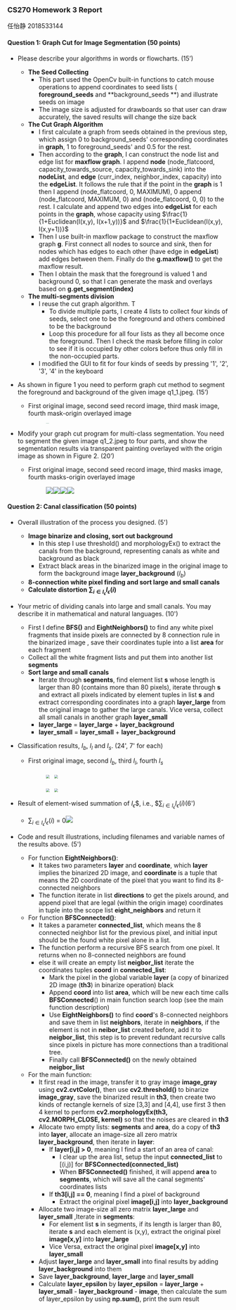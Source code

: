 ### CS270 Homework 3 Report

任怡静 2018533144

#### Question 1: Graph Cut for Image Segmentation (50 points)

- Please describe your algorithms in words or flowcharts. (15’)
  - **The Seed Collecting**
    - This part used the OpenCv built-in functions to catch mouse operations to append coordinates to seed lists ( **foreground_seeds** and **background_seeds **) and illustrate seeds on image
    - The image size is adjusted for drawboards so that user can draw accurately, the saved results will change the size back
  - **The Cut Graph Algorithm**
    - I first calculate a graph from seeds obtained in the previous step, which assign 0 to background_seeds' corresponding coordinates in **graph**, 1 to foreground_seeds' and 0.5 for the rest.
    - Then according to the **graph**, I can construct the node list and edge list for **maxflow graph**. I append **node** (node_flatcoord, capacity_towards_source, capacity_towards_sink) into the **nodeList**, and **edge** (curr_index, neighbor_index, capacity) into the **edgeList**. It follows the rule that if the point in the **graph** is 1 then I append (node_flatcoord, 0, MAXIMUM), 0 append (node_flatcoord, MAXIMUM, 0) and (node_flatcoord, 0, 0)  to the rest. I calculate and append two edges into **edgeList** for each points in the **graph**, whose capacity using $\frac{1}{1+Euclidean(I(x,y), I(x+1,y))}$ and $\frac{1}{1+Euclidean(I(x,y), I(x,y+1))}$
    - Then I use built-in maxflow package to construct the maxflow graph **g**. First connect all nodes to source and sink, then for nodes which has edges to each other (have edge in **edgeList**) add edges between them. Finally do the **g.maxflow()** to get the maxflow result.
    - Then I obtain the mask that the foreground is valued 1 and background 0, so that I can generate the mask and overlays based on **g.get_segment(index)**
  - **The multi-segments division**
    - I reuse the cut graph algorithm. T
      - To divide multiple parts, I create 4 lists to collect four kinds of seeds, select one to be the foreground and others combined to be the background
      - Loop this procedure for all four lists as they all become once the foreground. Then I check the mask before filling in color to see if it is occupied by other colors before thus only fill in the non-occupied parts.
    - I modified the GUI to fit for four kinds of seeds by pressing '1', '2', '3', '4' in the keyboard

- As shown in figure 1 you need to perform graph cut method to segment the foreground and background of the given image q1_1.jpeg. (15’)

  - First original image, second seed record image, third mask image, fourth mask-origin overlayed image

    <figure class="half">
        <img src="hw3_任怡静_2018533144\material\images\q1_2.jpeg" style="zoom:12%;" /><img src="hw3_任怡静_2018533144\result\Q1\SeedsOverlayed.jpeg" style="zoom:12%;" /><img src="hw3_任怡静_2018533144\result\Q1\Mask.jpeg" style="zoom:12%;" /><img src="hw3_任怡静_2018533144\result\Q1\PartitionOverlayed.jpeg" style="zoom:12%;" />
    </figure>

- Modify your graph cut program for multi-class segmentation. You need to segment the given image q1_2.jpeg to four parts, and show the segmentation results via transparent painting overlayed with the origin image as shown in Figure 2. (20’)

  - First original image, second seed record image, third masks image, fourth masks-origin overlayed image

    <figure class="half">
        <img src="hw3_任怡静_2018533144\material\images\q1_1.jpeg" style="zoom:100%;" /><img src="hw3_任怡静_2018533144\result\Q1\Multi_SeedsOverlayed.jpeg" style="zoom:100%;" /><img src="hw3_任怡静_2018533144\result\Q1\Multi_Masks.jpg" style="zoom:100%;" /><img src="hw3_任怡静_2018533144\result\Q1\Multi_PartitionsOverlayed.jpg" style="zoom:100%;" />
    </figure>


#### Question 2: Canal classification (50 points)

- Overall illustration of the process you designed. (5')

  - **Image binarize and closing, sort out background**
    - In this step I use threshold() and morphologyEx() to extract the canals from the background, representing canals as white and background as black
    - Extract black areas in the binarized image in the original image to form the background image **layer_background** ($I_b$)
  - **8-connection white pixel finding and sort large and small canals**
  - **Calculate distortion $\sum_{i\in {I_\epsilon}}I_{\epsilon}(i)$** 

- Your metric of dividing canals into large and small canals. You may describe it in mathematical and natural languages. (10')

  - First I define **BFS()** and **EightNeighbors()** to find any white pixel fragments that inside pixels are connected by 8 connection rule in the binarized image , save their coordinates tuple into a list **area** for each fragment
  - Collect all the white fragment lists and put them into another list **segments**
  - **Sort large and small canals**
    - Iterate through **segments**, find element list **s** whose length is larger than 80 (contains more than 80 pixels), iterate through **s** and extract all pixels indicated by element tuples in list **s** and extract corresponding coordinates into a graph **layer_large** from the original image to gather the large canals. Vice versa, collect all small canals in another graph **layer_small**
    - **layer_large** = **layer_large** + **layer_background**
    - **layer_small** = **layer_small** + **layer_background**

- Classification results, $I_b$, $I_l$ and $I_s$. (24', 7' for each)

  - First original image, second $I_b$, third $I_l$, fourth $I_s$

    <figure class="half">
        <img src="hw3_任怡静_2018533144\material\images\q2.jpeg" style="zoom:50%;" /> &nbsp <img src="hw3_任怡静_2018533144\result\Q2\Background.jpeg" style="zoom:50%;" />
    </figure>

    <figure class="half">
    <img src="hw3_任怡静_2018533144\result\Q2\Large.jpeg" style="zoom:50%;" />  &nbsp <img src="hw3_任怡静_2018533144\result\Q2\Small.jpeg" style="zoom:50%;" />
    </figure>

- Result of element-wised summation of $I_\epsilon$$, i.e.,  $$\sum_{i\in {I_\epsilon}}I_{\epsilon}(i)$(6')

  - $\sum_{i\in {I_\epsilon}}I_{\epsilon}(i)\ =\ 0$![](D:\Rigin_Rain\Classes\CS270\ShanghaitechCS270-DIPHws\hw3-任怡静\epsilonresult.png)

- Code and result illustrations, including filenames and variable names of the results above. (5')

  - For function **EightNeighbors()**:
    - It takes two parameters **layer** and **coordinate**, which **layer** implies the binarized 2D image, and **coordinate** is a tuple that means the 2D coordinate of the pixel that you want to find its 8-connected neighbors
    - The function iterate in list **directions** to get the pixels around, and append pixel that are legal (within the origin image) coordinates in tuple into the scope list **eight_neighbors** and return it
  - For function **BFSConnected()**:
    - It takes a parameter **connected_list**, which means the 8 connected neighbor list for the previous pixel, and initial input should be the found white pixel alone in a list.
    - The function perform a recursive BFS search from one pixel. It returns when no 8-connected neighbors are found
    - else it will create an empty list **neigbor_list** iterate the coordinates tuples **coord** in **connected_list**: 
      - Mark the pixel in the global variable **layer** (a copy of binarized 2D image (**th3**) in binarize operation) black
      - Append **coord** into list **area**, which will be new each time calls **BFSConnected**() in main function search loop (see the main function description)
      - Use **EightNeighbors()** to find **coord**'s 8-connected neighbors and save them in list **neighbors**, iterate in **neighbors**, if the element is not in **neibor_list** created before, add it to **neigbor_list**, this step is to prevent redundant recursive calls since pixels in picture has more connections than a traditional tree.
      - Finally call **BFSConnected()** on the newly obtained **neigbor_list**
  - For the main function:
    - It first read in the image, transfer it to gray image **image_gray** using **cv2.cvtColor()**, then use **cv2.threshold()** to binarize **image_gray**, save the binarized result in **th3**, then create two kinds of rectangle kernels of size [3,3] and [4,4], use first 3 then 4 kernel to perform **cv2.morphologyEx(th3, cv2.MORPH_CLOSE, kernel)** so that the noises are cleared in **th3**
    - Allocate two empty lists: **segments** and **area**, do a copy of **th3** into **layer**, allocate an image-size all zero matrix **layer_background**, then iterate in **layer**:
      - If **layer[i,j] > 0**, meaning I find a start of an area of canal:
        - I clear up the area list, setup the input **connected_list** to [(i,j)] for **BFSConnected(connected_list)**
        - When **BFSConnected()** finished, it will append **area** to **segments**, which will save all the canal segments' coordinates lists
      - If **th3[i,j] == 0**, meaning I find a pixel of background
        - Extract the original pixel **image[i,j]** into **layer_background**
    - Allocate two image-size all zero matrix **layer_large** and **layer_small** ,Iterate in **segments**:
      - For element list **s** in segments, if its length is larger than 80, iterate **s** and each element is (x,y), extract the original pixel **image[x,y]** into **layer_large**
      - Vice Versa, extract the original pixel **image[x,y]** into **layer_small**
    - Adjust **layer_large** and **layer_small** into final results by adding **layer_background** into them
    - Save **layer_background**, **layer_large** and **layer_small**
    - Calculate **layer_epsilon** by **layer_epsilon** = **layer_large** + **layer_small** - **layer_background** - **image**, then calculate the sum of layer_epsilon by using **np.sum()**, print the sum result

